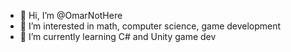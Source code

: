 - 👋 Hi, I’m @OmarNotHere
- 👀 I’m interested in math, computer science, game development
- 🌱 I’m currently learning C# and Unity game dev

<!---
OmarNotHere/OmarNotHere is a ✨ special ✨ repository because its `README.md` (this file) appears on your GitHub profile.
You can click the Preview link to take a look at your changes.
--->
